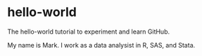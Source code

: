 # hello-world
The hello-world tutorial to experiment and learn GitHub.

My name is Mark. I work as a data analysist in R, SAS, and Stata.

